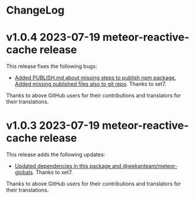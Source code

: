# ChangeLog

# v1.0.4 2023-07-19 meteor-reactive-cache release

This release fixes the following bugs:

- [Added PUBLISH.md about missing steps to publish npm package. Added missing published files also to git repo](https://github.com/wekan/meteor-reactive-cache/commit/b355ca815ebf9389d3a0dd57cddee7938aa4bf0c).
  Thanks to xet7.

Thanks to above GitHub users for their contributions and translators for their translations.

# v1.0.3 2023-07-19 meteor-reactive-cache release

This release adds the following updates:

- [Updated dependencies in this package and @wekanteam/meteor-globals](https://github.com/wekan/meteor-reactive-cache/commit/659a4e51c11bd95ec2fc5dccfb0bf1003ca7737d).
  Thanks to xet7.

Thanks to above GitHub users for their contributions and translators for their translations.
